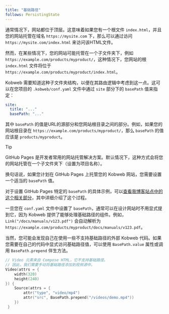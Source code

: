 ```yaml
---
title: "基础路径"
follows: PersistingState
---
```


通常情况下，网站都位于顶层。这意味着如果您有一个根文件 `index.html`，并且您的网站托管在域名 `https://mysite.com` 下，那么可以通过访问 `https://mysite.com/index.html` 来访问该HTML文件。

然而，在某些情况下，您的网站可能托管在一个子文件夹下，例如 `https://example.com/products/myproduct/`，这种情况下，您网站的根 `index.html` 文件将位于 `https://example.com/products/myproduct/index.html`。

Kobweb 需要知道这种子文件夹结构，以便在其路由逻辑中考虑到这一点。这可以在您项目的 `.kobweb/conf.yaml` 文件中通过 `site` 部分下的 `basePath` 值来指定：

```yaml
site:
  title: "..."
  basePath: "..."
```

其中 `basePath` 的值是URL的源部分和您网站根目录之间的部分。例如，如果您的网站根目录在 `https://example.com/products/myproduct/`，那么 `basePath` 的值应该是 `products/myproduct`。

> [!TIP]
> GitHub Pages 是开发者常用的网站托管解决方案。默认情况下，这种方式会将您的网站托管在一个子文件夹下（设置为项目名称）。
>
> 换句话说，如果您计划在 GitHub Pages 上托管您的 Kobweb 网站，您需要设置一个适当的 `basePath` 值。
>
> 对于设置 GitHub Pages 特定的 `basePath` 的具体示例，可以[查看我博客站点中的这个相关部分](https://bitspittle.dev/blog/2022/static-deploy#base-path)，其中详细介绍了这个过程。

一旦您在 `conf.yaml` 文件中设置了 `basePath`，通常可以在设计网站时不用显式提到它，因为 Kobweb 提供了能够处理基础路径的组件。例如，`Link("/docs/manuals/v123.pdf")` 会自动解析为 `https://example.com/products/myproduct/docs/manuals/v123.pdf`。

当然，您可能会发现自己在使用一些不支持基础路径的外部 Kobweb 代码。如果您需要在自己的代码中显式访问基础路径值，可以使用 `BasePath.value` 属性或调用 `BasePath.prepend` 伴生方法。

```kotlin
// Video 元素来自 Compose HTML，它不支持基础路径。
// 因此，我们需要手动将基础路径添加到视频源中。
Video(attrs = {
    width(320)
    height(240)
}) {
    Source(attrs = {
        attr("type", "video/mp4")
        attr("src", BasePath.prepend("/videos/demo.mp4"))
    })
 }
```
